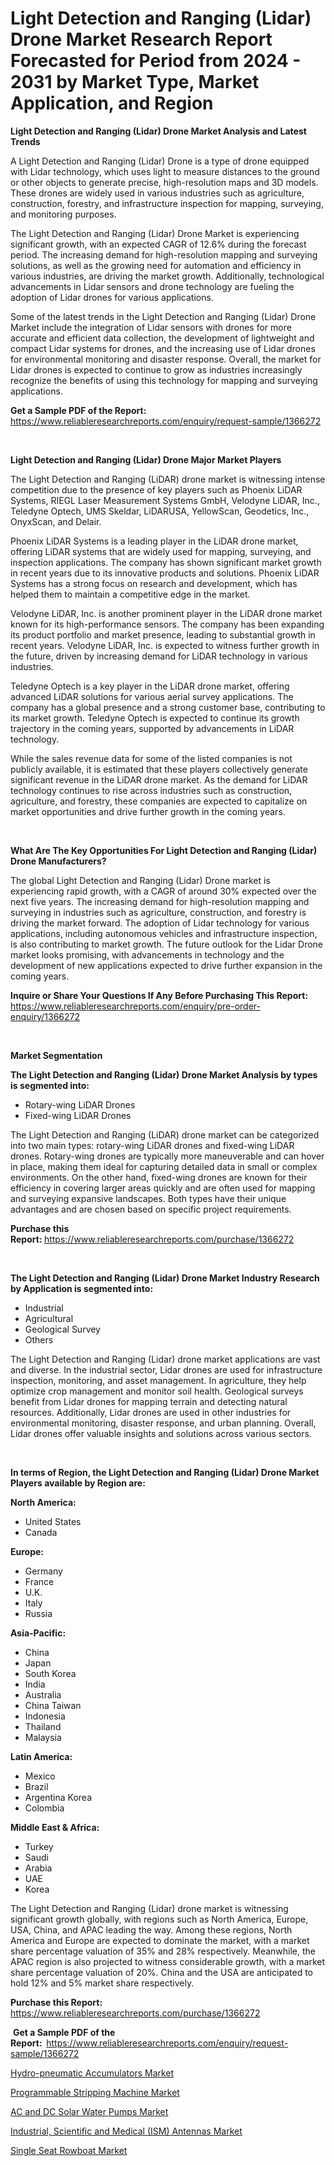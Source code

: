 <p><h1>Light Detection and Ranging (Lidar) Drone Market Research Report Forecasted for Period from 2024 -  2031 by Market Type, Market Application, and Region</h1></p><p><strong>Light Detection and Ranging (Lidar) Drone Market Analysis and Latest Trends</strong></p>
<p><p>A Light Detection and Ranging (Lidar) Drone is a type of drone equipped with Lidar technology, which uses light to measure distances to the ground or other objects to generate precise, high-resolution maps and 3D models. These drones are widely used in various industries such as agriculture, construction, forestry, and infrastructure inspection for mapping, surveying, and monitoring purposes.</p><p>The Light Detection and Ranging (Lidar) Drone Market is experiencing significant growth, with an expected CAGR of 12.6% during the forecast period. The increasing demand for high-resolution mapping and surveying solutions, as well as the growing need for automation and efficiency in various industries, are driving the market growth. Additionally, technological advancements in Lidar sensors and drone technology are fueling the adoption of Lidar drones for various applications.</p><p>Some of the latest trends in the Light Detection and Ranging (Lidar) Drone Market include the integration of Lidar sensors with drones for more accurate and efficient data collection, the development of lightweight and compact Lidar systems for drones, and the increasing use of Lidar drones for environmental monitoring and disaster response. Overall, the market for Lidar drones is expected to continue to grow as industries increasingly recognize the benefits of using this technology for mapping and surveying applications.</p></p>
<p><strong>Get a Sample PDF of the Report:&nbsp;</strong> <a href="https://www.reliableresearchreports.com/enquiry/request-sample/1366272">https://www.reliableresearchreports.com/enquiry/request-sample/1366272</a></p>
<p>&nbsp;</p>
<p><strong>Light Detection and Ranging (Lidar) Drone Major Market Players</strong></p>
<p><p>The Light Detection and Ranging (LiDAR) drone market is witnessing intense competition due to the presence of key players such as Phoenix LiDAR Systems, RIEGL Laser Measurement Systems GmbH, Velodyne LiDAR, Inc., Teledyne Optech, UMS Skeldar, LiDARUSA, YellowScan, Geodetics, Inc., OnyxScan, and Delair. </p><p>Phoenix LiDAR Systems is a leading player in the LiDAR drone market, offering LiDAR systems that are widely used for mapping, surveying, and inspection applications. The company has shown significant market growth in recent years due to its innovative products and solutions. Phoenix LiDAR Systems has a strong focus on research and development, which has helped them to maintain a competitive edge in the market.</p><p>Velodyne LiDAR, Inc. is another prominent player in the LiDAR drone market known for its high-performance sensors. The company has been expanding its product portfolio and market presence, leading to substantial growth in recent years. Velodyne LiDAR, Inc. is expected to witness further growth in the future, driven by increasing demand for LiDAR technology in various industries.</p><p>Teledyne Optech is a key player in the LiDAR drone market, offering advanced LiDAR solutions for various aerial survey applications. The company has a global presence and a strong customer base, contributing to its market growth. Teledyne Optech is expected to continue its growth trajectory in the coming years, supported by advancements in LiDAR technology.</p><p>While the sales revenue data for some of the listed companies is not publicly available, it is estimated that these players collectively generate significant revenue in the LiDAR drone market. As the demand for LiDAR technology continues to rise across industries such as construction, agriculture, and forestry, these companies are expected to capitalize on market opportunities and drive further growth in the coming years.</p></p>
<p>&nbsp;</p>
<p><strong>What Are The Key Opportunities For Light Detection and Ranging (Lidar) Drone Manufacturers?</strong></p>
<p><p>The global Light Detection and Ranging (Lidar) Drone market is experiencing rapid growth, with a CAGR of around 30% expected over the next five years. The increasing demand for high-resolution mapping and surveying in industries such as agriculture, construction, and forestry is driving the market forward. The adoption of Lidar technology for various applications, including autonomous vehicles and infrastructure inspection, is also contributing to market growth. The future outlook for the Lidar Drone market looks promising, with advancements in technology and the development of new applications expected to drive further expansion in the coming years.</p></p>
<p><strong>Inquire or Share Your Questions If Any Before Purchasing This Report:</strong> <a href="https://www.reliableresearchreports.com/enquiry/pre-order-enquiry/1366272">https://www.reliableresearchreports.com/enquiry/pre-order-enquiry/1366272</a></p>
<p>&nbsp;</p>
<p><strong>Market Segmentation</strong></p>
<p><strong>The Light Detection and Ranging (Lidar) Drone Market Analysis by types is segmented into:</strong></p>
<p><ul><li>Rotary-wing LiDAR Drones</li><li>Fixed-wing LiDAR Drones</li></ul></p>
<p><p>The Light Detection and Ranging (LiDAR) drone market can be categorized into two main types: rotary-wing LiDAR drones and fixed-wing LiDAR drones. Rotary-wing drones are typically more maneuverable and can hover in place, making them ideal for capturing detailed data in small or complex environments. On the other hand, fixed-wing drones are known for their efficiency in covering larger areas quickly and are often used for mapping and surveying expansive landscapes. Both types have their unique advantages and are chosen based on specific project requirements.</p></p>
<p><strong>Purchase this Report:&nbsp;</strong><a href="https://www.reliableresearchreports.com/purchase/1366272">https://www.reliableresearchreports.com/purchase/1366272</a></p>
<p>&nbsp;</p>
<p><strong>The Light Detection and Ranging (Lidar) Drone Market Industry Research by Application is segmented into:</strong></p>
<p><ul><li>Industrial</li><li>Agricultural</li><li>Geological Survey</li><li>Others</li></ul></p>
<p><p>The Light Detection and Ranging (Lidar) drone market applications are vast and diverse. In the industrial sector, Lidar drones are used for infrastructure inspection, monitoring, and asset management. In agriculture, they help optimize crop management and monitor soil health. Geological surveys benefit from Lidar drones for mapping terrain and detecting natural resources. Additionally, Lidar drones are used in other industries for environmental monitoring, disaster response, and urban planning. Overall, Lidar drones offer valuable insights and solutions across various sectors.</p></p>
<p>&nbsp;</p>
<p><strong>In terms of Region, the Light Detection and Ranging (Lidar) Drone Market Players available by Region are:</strong></p>
<p>
    <p> <strong> North America: </strong>
        <ul>
            <li>United States</li>
            <li>Canada</li>
        </ul>
        </p> 
    <p> <strong> Europe: </strong>
        <ul>
            <li>Germany</li>
            <li>France</li>
            <li>U.K.</li>
            <li>Italy</li>
            <li>Russia</li>
        </ul>
        </p> 
    <p> <strong> Asia-Pacific: </strong>
        <ul>
            <li>China</li>
            <li>Japan</li>
            <li>South Korea</li>
            <li>India</li>
            <li>Australia</li>
            <li>China Taiwan</li>
            <li>Indonesia</li>
            <li>Thailand</li>
            <li>Malaysia</li>
        </ul>
        </p> 
    <p> <strong> Latin America: </strong>
        <ul>
            <li>Mexico</li>
            <li>Brazil</li>
            <li>Argentina Korea</li>
            <li>Colombia</li>
        </ul>
        </p> 
    <p> <strong> Middle East & Africa: </strong>
        <ul>
            <li>Turkey</li>
            <li>Saudi</li>
            <li>Arabia</li>
            <li>UAE</li>
            <li>Korea</li>
        </ul>
    </p>
    </p>
<p><p>The Light Detection and Ranging (Lidar) drone market is witnessing significant growth globally, with regions such as North America, Europe, USA, China, and APAC leading the way. Among these regions, North America and Europe are expected to dominate the market, with a market share percentage valuation of 35% and 28% respectively. Meanwhile, the APAC region is also projected to witness considerable growth, with a market share percentage valuation of 20%. China and the USA are anticipated to hold 12% and 5% market share respectively.</p></p>
<p><strong>Purchase this Report: </strong><a href="https://www.reliableresearchreports.com/purchase/1366272">https://www.reliableresearchreports.com/purchase/1366272</a></p>
<p>&nbsp;<strong>Get a Sample PDF of the Report:&nbsp;&nbsp;</strong><a href="https://www.reliableresearchreports.com/enquiry/request-sample/1366272">https://www.reliableresearchreports.com/enquiry/request-sample/1366272</a></p>
<p><strong></strong></p>
<p><p><a href="https://medium.com/@tiannathiel2023/hydro-pneumatic-accumulators-market-analysis-its-cagr-market-segmentation-and-global-industry-825b1ce0580b">Hydro-pneumatic Accumulators Market</a></p><p><a href="https://medium.com/@dashawnmoen/programmable-stripping-machine-market-size-cagr-trends-2024-2030-05f373b3b524">Programmable Stripping Machine Market</a></p><p><a href="https://medium.com/@tiannathiel2023/ac-and-dc-solar-water-pumps-market-size-reveals-the-best-marketing-channels-in-global-industry-b34c218684a2">AC and DC Solar Water Pumps Market</a></p><p><a href="https://medium.com/@dashawnmoen/industrial-scientific-and-medical-ism-antennas-market-exploring-market-share-market-trends-4ad14d3c075a">Industrial, Scientific and Medical (ISM) Antennas Market</a></p><p><a href="https://medium.com/@dashawnmoen/single-seat-rowboat-market-exploring-market-share-market-trends-and-future-growth-2f4fe657cddd">Single Seat Rowboat Market</a></p></p>